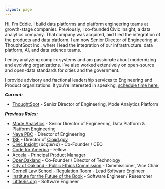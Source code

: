 ```yaml
---
layout: page 
---
```


Hi, I'm Eddie. I build data platforms and platform engineering teams at growth-stage companies. Previously, I co-founded Civic Insight, a data analytics company. That company was acquired, and I led the integration of the products and data platform. I am now Senior Director of Engineering at ThoughtSpot Inc., where I lead the integration of our infrastructure, data platform, AI, and data science teams. 

I enjoy analyzing complex systems and am passionate about modernizing and evolving organizations. I’ve also worked extensively on open-source and open-data standards for cities and the government.

I provide advisory and fractional leadership services to Engineering and Product organizations. If you're interested in speaking, <a href="https://tidycal.com/eddietejeda/30-minute-meeting">schedule time here.</a>

***Current:***

  - [ThoughtSpot](https://thoughtspot.com) - Senior Director of Engineering, Mode Analytics Platform

***Previous Roles:***

  - [Mode Analytics](https://mode.com) - Senior Director of Engineering, Data Platform & Platform Engineering
  - [Nava PBC](https://navapbc.com) - Director of Engineering
  - [18F](https://18f.gsa.gov) - Director of [Cloud.gov](https://cloud.gov)
  - [Civic Insight](http://civicinsight.com) (*acquired*) - Co-Founder / CEO 
  - [Code for America](https://www.codeforamerica.org) - Fellow 
  - [Accela](http://accela.com) - Principal Product Manager 
  - [OpenOakland](http://openoakland.org) - Co-Founder / Director of Technology 
  - [City of Oakland - Public Ethics Commission](https://www.oaklandca.gov/boards-commissions/public-ethics-commission) - Commissioner, Vice Chair 
  - [Cornell Law School - Regulation Room](https://web.archive.org/web/20120620221618/http://regulationroom.org/about/) - Lead Software Engineer
  - [Institute for the Future of the Book](http://futureofthebook.org) - Software Engineer / Researcher 
  - [LittleSis.org](https://littlesis.org) - Software Engineer
